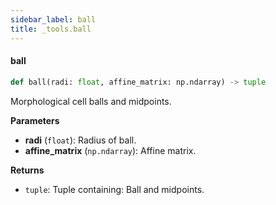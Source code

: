 ```yaml
---
sidebar_label: ball
title: _tools.ball
---
```


#### ball

```python
def ball(radi: float, affine_matrix: np.ndarray) -> tuple
```

Morphological cell balls and midpoints.

**Parameters**

* **radi** (`float`): Radius of ball.
* **affine_matrix** (`np.ndarray`): Affine matrix.

**Returns**

* `tuple`: Tuple containing: Ball and midpoints.

